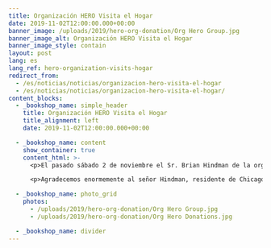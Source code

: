```yaml
---
title: Organización HERO Visita el Hogar
date: 2019-11-02T12:00:00.000+00:00
banner_image: /uploads/2019/hero-org-donation/Org Hero Group.jpg
banner_image_alt: Organización HERO Visita el Hogar
banner_image_style: contain
layout: post
lang: es
lang_ref: hero-organization-visits-hogar
redirect_from:
  - /es/noticias/noticias/organizacion-hero-visita-el-hogar
  - /es/noticias/noticias/organizacion-hero-visita-el-hogar/
content_blocks:
  - _bookshop_name: simple_header
    title: Organización HERO Visita el Hogar
    title_alignment: left
    date: 2019-11-02T12:00:00.000+00:00

  - _bookshop_name: content
    show_container: true
    content_html: >-
      <p>El pasado sábado 2 de noviembre el Sr. Brian Hindman de la organización HERO visitó nuestro Hogar junto a algunos amigos para hacer entrega de artículos de limpieza, materiales escolares y juguetes para nuestros niños.</p>

      <p>Agradecemos enormemente al señor Hindman, residente de Chicago, Illinois, sus donaciones y apoyo a nuestro Hogar.</p>

  - _bookshop_name: photo_grid
    photos:
      - /uploads/2019/hero-org-donation/Org Hero Group.jpg
      - /uploads/2019/hero-org-donation/Org Hero Donations.jpg

  - _bookshop_name: divider
---
```

